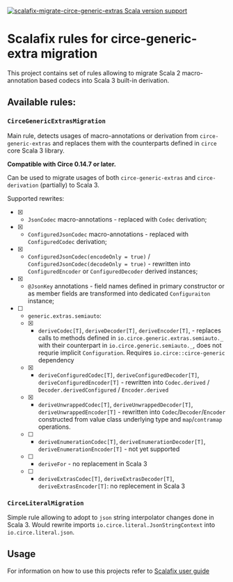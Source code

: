 [![scalafix-migrate-circe-generic-extras Scala version support](https://index.scala-lang.org/virtuslabrnd/scalafix-migrate-circe-generic-extras/scalafix-migrate-circe-generic-extras/latest-by-scala-version.svg?platform=jvm)](https://index.scala-lang.org/virtuslabrnd/scalafix-migrate-circe-generic-extras/scalafix-migrate-circe-generic-extras)

# Scalafix rules for circe-generic-extra migration

This project contains set of rules allowing to migrate Scala 2 macro-annotation based codecs into Scala 3 built-in derivation. 

## Available rules: 

### `CirceGenericExtrasMigration`
Main rule, detects usages of macro-annotations or derivation from `circe-generic-extras` and replaces them with the counterparts defined in `circe` core Scala 3 library.

**Compatible with Circe 0.14.7 or later.**

Can be used to migrate usages of both `circe-generic-extras` and `circe-derivation` (partially) to Scala 3.

Supported rewrites:

- [x] - `JsonCodec` macro-annotations - replaced with `Codec` derivation;
- [x] - `ConfiguredJsonCodec` macro-annotations - replaced with `ConfiguredCodec` derivation;
- [x] - `ConfiguredJsonCodec(encodeOnly = true)` / `ConfiguredJsonCodec(decodeOnly = true)` - rewritten into  `ConfiguredEncoder` or `ConfiguredDecoder` derived instances;
- [x] - `@JsonKey`  annotations - field names defined in primary constructor or as member fields are transformed into dedicated `Configuraiton` instance;
- [ ] - `generic.extras.semiauto`:
  - [x] - `deriveCodec[T]`, `deriveDecoder[T]`, `deriveEncoder[T]`, - replaces calls to methods defined in `io.circe.generic.extras.semiauto._` with their counterpart in  `io.circe.generic.semiauto._`, does not requrie implicit `Configuration`. Requires `io.circe::circe-generic` dependency
  - [x] - `deriveConfiguredCodec[T]`, `deriveConfiguredDecoder[T]`, `deriveConfiguredEncoder[T]` - rewritten into `Codec.derived` / `Decoder.derivedConfigured` / `Encoder.derived`
  - [x] - `deriveUnwrappedCodec[T]`, `deriveUnwrappedDecoder[T]`, `deriveUnwrappedEncoder[T]` - rewritten into `Codec`/`Decoder`/`Encoder` constructed from value class underlying type and `map`/`contramap` operations.
  - [ ] - `deriveEnumerationCodec[T]`, `deriveEnumerationDecoder[T]`, `deriveEnumerationEncoder[T]` - not yet supported
  - [ ] - `deriveFor` - no replacement in Scala 3
  - [ ] - `deriveExtrasCodec[T]`, `deriveExtrasDecoder[T]`, `deriveExtrasEncoder[T]`: no replecement in Scala 3
  


### `CirceLiteralMigration`
Simple rule allowing to adopt to `json` string interpolator changes done in Scala 3. Would rewrite imports `io.circe.literal.JsonStringContext` into `io.circe.literal.json`.

## Usage
For information on how to use this projects refer to [Scalafix user guide](https://scalacenter.github.io/scalafix/docs/users/installation.html)